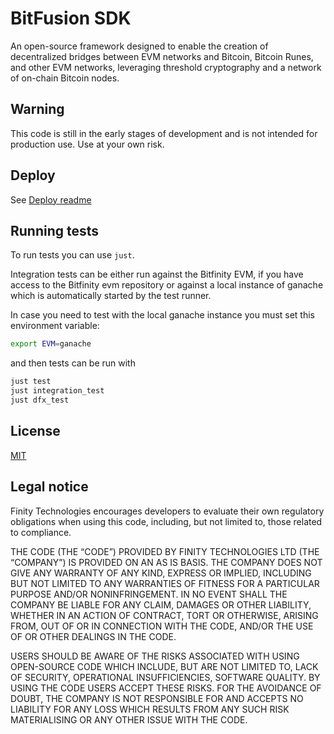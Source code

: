 # BitFusion SDK

An open-source framework designed to enable the creation of decentralized bridges between EVM networks and Bitcoin, Bitcoin Runes, and other EVM networks, leveraging threshold cryptography and a network of on-chain Bitcoin nodes.

## Warning

This code is still in the early stages of development and is not intended for production use. Use at your own risk.

## Deploy

See [Deploy readme](./docs/deploy.md)

## Running tests

To run tests you can use `just`.

Integration tests can be either run against the Bitfinity EVM, if you have access to the Bitfinity evm repository or against a local instance of ganache which is automatically started by the test runner.

In case you need to test with the local ganache instance you must set this environment variable:

```bash
export EVM=ganache
```

and then tests can be run with

```bash
just test
just integration_test
just dfx_test
```

## License

[MIT](https://choosealicense.com/licenses/mit/)

## Legal notice

Finity Technologies encourages developers to evaluate their own regulatory obligations when using this code, including, but not limited to, those related to compliance.

THE CODE (THE “CODE”) PROVIDED BY FINITY TECHNOLOGIES LTD (THE “COMPANY”) IS PROVIDED ON AN AS IS BASIS. THE COMPANY DOES NOT GIVE ANY WARRANTY OF ANY KIND, EXPRESS OR IMPLIED, INCLUDING BUT NOT LIMITED TO ANY WARRANTIES OF FITNESS FOR A PARTICULAR PURPOSE AND/OR NONINFRINGEMENT. IN NO EVENT SHALL THE COMPANY BE LIABLE FOR ANY CLAIM, DAMAGES OR OTHER LIABILITY, WHETHER IN AN ACTION OF CONTRACT, TORT OR OTHERWISE, ARISING FROM, OUT OF OR IN CONNECTION WITH THE CODE, AND/OR THE USE OF OR OTHER DEALINGS IN THE CODE.

USERS SHOULD BE AWARE OF THE RISKS ASSOCIATED WITH USING OPEN-SOURCE CODE WHICH INCLUDE, BUT ARE NOT LIMITED TO, LACK OF SECURITY, OPERATIONAL INSUFFICIENCIES, SOFTWARE QUALITY. BY USING THE CODE USERS ACCEPT THESE RISKS. FOR THE AVOIDANCE OF DOUBT, THE COMPANY IS NOT RESPONSIBLE FOR AND ACCEPTS NO LIABILITY FOR ANY LOSS WHICH RESULTS FROM ANY SUCH RISK MATERIALISING OR ANY OTHER ISSUE WITH THE CODE.
